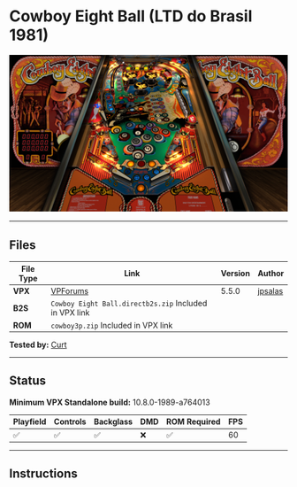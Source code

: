 # Cowboy Eight Ball (LTD do Brasil 1981)

![Table Preview](../../images/vpx-cowboy8ball-preview.jpg)

---

## Files
| File Type | Link | Version | Author | 
|-----------|--------|----------|--------------|
| **VPX** | [VPForums](https://www.vpforums.org/index.php?app=downloads&showfile=15012) | 5.5.0 | [jpsalas](https://www.vpforums.org/index.php?showuser=277) |
| **B2S** | `Cowboy Eight Ball.directb2s.zip` Included in VPX link |
| **ROM** | `cowboy3p.zip` Included in VPX link |

**Tested by:** [Curt](https://github.com/Old-Cyrus)

---

## Status 
**Minimum VPX Standalone build:** 10.8.0-1989-a764013

| Playfield | Controls | Backglass | DMD | ROM Required | FPS | 
|-----------|----------|-----------|-----|--------------|-----|
| :white_check_mark: | :white_check_mark: | :white_check_mark: | :x: | :white_check_mark: | 60 |

---

## Instructions

